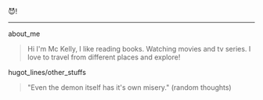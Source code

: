 :smiling_imp:!
***
about_me
> Hi I'm Mc Kelly, I like reading books. Watching movies and tv series. I love to travel from different places and explore!

hugot_lines/other_stuffs

> "Even the demon itself has it's own misery." (random thoughts)
